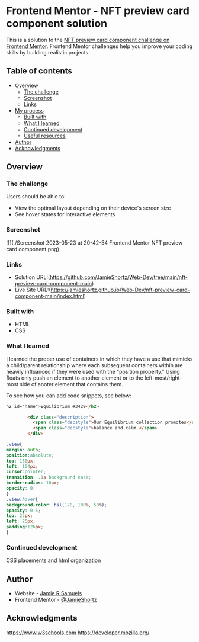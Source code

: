 # Frontend Mentor - NFT preview card component solution

This is a solution to the [NFT preview card component challenge on Frontend Mentor](https://www.frontendmentor.io/challenges/nft-preview-card-component-SbdUL_w0U). Frontend Mentor challenges help you improve your coding skills by building realistic projects. 

## Table of contents

- [Overview](#overview)
  - [The challenge](#the-challenge)
  - [Screenshot](#screenshot)
  - [Links](#links)
- [My process](#my-process)
  - [Built with](#built-with)
  - [What I learned](#what-i-learned)
  - [Continued development](#continued-development)
  - [Useful resources](#useful-resources)
- [Author](#author)
- [Acknowledgments](#acknowledgments)


## Overview

### The challenge

Users should be able to:

- View the optimal layout depending on their device's screen size
- See hover states for interactive elements

### Screenshot

![](./Screenshot 2023-05-23 at 20-42-54 Frontend Mentor NFT preview card component.png)

### Links

- Solution URL:(https://github.com/JamieShortz/Web-Dev/tree/main/nft-preview-card-component-main)
- Live Site URL:(https://jamieshortz.github.io/Web-Dev/nft-preview-card-component-main/index.html)

### Built with

- HTML
- CSS

### What I learned
I learned the proper use of containers in which they have a use that mimicks a child/parent relationship 
where each subsequent containers within are heavily influanced if they were used with the "position property."
Using floats only push an element to another element or to the left-most/right-most side of anoter element 
that contains them.

To see how you can add code snippets, see below:

```html
h2 id="name">Equilibrium #3429</h2>

        <div class="description">
          <span class="decstyle">Our Equilibrium collection promotes</span>
          <span class="decstyle">balance and calm.</span>
        </div>
```
```css
.view{
margin: auto;
position:absolute;
top: 150px;
left: 154px;
cursor:pointer;
transition: .1s background ease;
border-radius: 10px;
opacity: 0;
}
.view:hover{
background-color: hsl(178, 100%, 50%);
opacity: 0.5;
top: 25px;
left: 25px;
padding:126px;
}

```


### Continued development

CSS placements and html organization


## Author

- Website - [Jamie R Samuels](https://jamieshortz.github.io/Web-Dev/)
- Frontend Mentor - [@JamieShortz](https://www.frontendmentor.io/profile/JamieShortz)

## Acknowledgments

https://www.w3schools.com
https://developer.mozilla.org/

